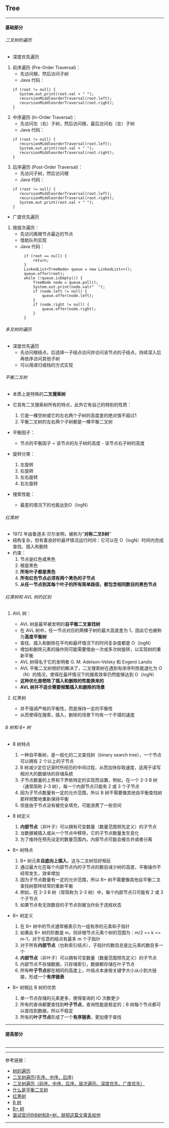 ## Tree

---

#### 基础部分

###### 二叉树的遍历

- 深度优先遍历

1. 前序遍历 (Pre-Order Traversal)：
    - 先访问根，然后访问子树
    - Java 代码：
   ```
   if (root != null) {
      System.out.print(root.val + " ");
      recursionMiddleorderTraversal(root.left);
      recursionMiddleorderTraversal(root.right);
   }
   ```
2. 中序遍历 (In-Order Traversal)：
    - 先访问左（右）子树，然后访问根，最后访问右（左）子树
    - Java 代码：
   ```
   if (root != null) {
      recursionMiddleorderTraversal(root.left);
      System.out.print(root.val + " ");
      recursionMiddleorderTraversal(root.right);
   }
   ```
3. 后序遍历 (Post-Order Traversal)：
    - 先访问子树，然后访问根
    - Java 代码：
   ```
   if (root != null) {
      recursionMiddleorderTraversal(root.left);
      recursionMiddleorderTraversal(root.right);
      System.out.print(root.val + " ");
   }
   ```

- 广度优先遍历

1. 按层次遍历：
    - 先访问离根节点最近的节点
    - 借助队列实现
    - Java 代码：
   ```    
        if (root == null) {
			return;
		}
		LinkedList<TreeNode> queue = new LinkedList<>();
		queue.offer(root);
		while (!queue.isEmpty()) {
			TreeNode node = queue.poll();
			System.out.print(node.val+"  ");
			if (node.left != null) {
				queue.offer(node.left);
			}
			if (node.right != null) {
				queue.offer(node.right);
			}
		}
   ```

###### 多叉树的遍历

- 深度优先遍历
    - 先访问根结点，后选择一子结点访问并访问该节点的子结点，持续深入后再依序访问其他子树
    - 可以用递归或栈的方式实现

###### 平衡二叉树

- 本质上是特殊的**二叉搜索树**

- 它具有二叉搜索树所有的特点，此外它有自己的特别的性质：
    1. 它是一棵空树或它的左右两个子树的高度差的绝对值不超过1
    2. 平衡二叉树的左右两个子树都是一棵平衡二叉树

- 平衡因子：
    - 节点的平衡因子 = 该节点的左子树的高度 - 该节点右子树的高度

- 旋转分类：
    1. 左旋转
    2. 右旋转
    3. 左右旋转
    4. 右左旋转

- 搜索性能：
    - 最差的情况下的也能达到O（logN）

###### 红黑树

- 1972 年由鲁道夫·贝尔发明，被称为"**对称二叉B树**"
- 结构复杂，但有着良好的最坏情况运行时间：它可以在 O（logN）时间内完成查找、插入和删除
- 约束：
    1. 节点是红色或黑色
    2. 根是黑色
    3. **所有叶子都是黑色**
    4. **所有红色节点必须有两个黑色的子节点**
    5. **从任一节点到其每个叶子的所有简单路径，都包含相同数目的黑色节点**

###### 红黑树和 AVL 树的区别

1. AVL 树：
    - AVL 树是最早被发明的**自平衡二叉查找树**
    - 在 AVL 树中，任一节点对应的两棵子树的最大高度差为 1，因此它也被称为**高度平衡树**
    - 查找、插入和删除在平均和最坏情况下的时间复杂度都是 O（logN）
    - 增加和删除元素的操作则可能需要借由一次或多次树旋转，以实现树的重新平衡
    - AVL 树得名于它的发明者 G. M. Adelson-Velsky 和 Evgenii Landis
    - AVL 平衡二叉树很好的解决了，二叉搜索树在遇到有序序列性能退化为 O（N）的情况，使得在最坏情况下的搜索效率仍然能够达到 O（logN）
    - **这种优化是牺牲了插入和删除的性能换来的**
    - **AVL 树并不适合需要频繁插入和删除的场景**

2. 红黑树
    - 并不强调严格的平衡性，而是保持一定的平衡性
    - 从而使得在搜索，插入，删除的场景下均有一个不错的速度

###### B 树和 B+ 树

- B 树特点
    1. 一种自平衡树，是一般化的二叉查找树（binary search tree），一个节点可以拥有 2 个以上的子节点
    2. B 树减少定位记录时所经历的中间过程，从而加快存取速度，适用于读写相对大的数据块的存储系统
    3. 子节点数量的上界和下界依特定的实现而设置，例如，在一个 2-3 B 树（通常简称 2-3 树），每一个内部节点只能有 2 或 3 个子节点
    4. 因为子节点数量有一定的允许范围，所以 B 树不需要像其他自平衡查找树那样频繁地重新保持平衡
    5. 但是由于节点没有被完全填充，可能浪费了一些空间

- B 树定义
    1. **内部节点**（非叶子）可以拥有可变数量（数量范围预先定义）的子节点
    2. 当数据被插入或从一个节点中移除，它的子节点数量发生变化
    3. 为了维持在预先设定的数量范围内，内部节点可能会被合并或者分离

- B+ 树特点
    1. B+ 树元素**自底向上插入**，这与二叉树恰好相反
    2. 通过最大化在每个内部节点内的子节点的数目减少树的高度，平衡操作不经常发生，效率增加
    3. 因为子节点数量有一定的允许范围，所以 B+ 树不需要像其他自平衡二叉查找树那样经常的重新平衡
    4. 例如，在 2-3 B 树（常简称为 2-3 树）中，每个内部节点只可能有 2 或 3 个子节点
    5. 如果节点有无效数目的子节点则被当作处于违规状态

- B+ 树定义
    1. 在 B+ 树中的节点通常被表示为一组有序的元素和子指针
    2. 如果此 B+ 树的阶数是 m，则非根节点元素个树的范围为：m/2 <= k <= m-1，对于任意的结点有最多 m 个子指针
    3. 对于所有**内部节点**（也称索引结点），子指针的数目总是比元素的数目多一个
    4. **内部节点**（非叶子）可以拥有可变数量（数量范围预先定义）的子节点
    5. 内部节点不存储数据，只存储索引，数据都存储在叶子节点
    6. 所有**叶子节点**都在相同的高度上，叶结点本身按关键字大小从小到大链接，形成一个**有序链表**

- B+ 树相比 B 树的优势
    1. 单一节点存储的元素更多，使得查询的 IO 次数更少
    2. 所有的查询都要查找到**叶子节点**，查询性能是稳定的；B 树每个节点都可以查找到数据，所以不稳定
    3. 所有的**叶子节点**形成了一个**有序链表**，更加便于查找

---

#### 提高部分

######                                                                             

---









---

参考链接：

- [树的遍历](https://zh.wikipedia.org/wiki/%E6%A0%91%E7%9A%84%E9%81%8D%E5%8E%86)
- [二叉树遍历(先序、中序、后序)](https://www.jianshu.com/p/456af5480cee)
- [二叉树遍历（前序、中序、后序、层次遍历、深度优先、广度优先）](https://blog.csdn.net/My_Jobs/article/details/43451187)
- [什么是平衡二叉树](https://cloud.tencent.com/developer/article/1419168)
- [红黑树](https://zh.wikipedia.org/wiki/%E7%BA%A2%E9%BB%91%E6%A0%91)
- [B 树](https://zh.wikipedia.org/wiki/B%E6%A0%91)
- [B+ 树](https://zh.wikipedia.org/wiki/B%2B%E6%A0%91)
- [面试官问你B树和B+树，就把这篇文章丢给他](https://segmentfault.com/a/1190000020416577)

---











